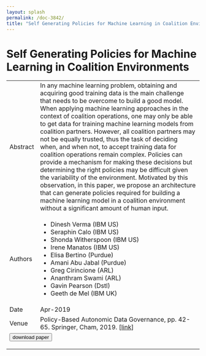 ```yaml
---
layout: splash
permalink: /doc-3842/
title: "Self Generating Policies for Machine Learning in Coalition Environments"
---
```


# Self Generating Policies for Machine Learning in Coalition Environments

<table>
    <tbody>
    <tr>
        <td>Abstract</td>
        <td>In any machine learning problem, obtaining and acquiring good training data is the main challenge that needs to be overcome to build a good model. When applying machine learning approaches in the context of coalition operations, one may only be able to get data for training machine learning models from coalition partners. However, all coalition partners may not be equally trusted, thus the task of deciding when, and when not, to accept training data for coalition operations remain complex. Policies can provide a mechanism for making these decisions but determining the right policies may be difficult given the variability of the environment. Motivated by this observation, in this paper, we propose an architecture that can generate policies required for building a machine learning model in a coalition environment without a significant amount of human input.</td>
    </tr>
    <tr>
        <td>Authors</td>
        <td>
            <ul>
                <li>Dinesh Verma (IBM US)</li>
                <li>Seraphin Calo (IBM US)</li>
                <li>Shonda Witherspoon (IBM US)</li>
                <li>Irene Manatos (IBM US)</li>
                <li>Elisa Bertino (Purdue)</li>
                <li>Amani Abu Jabal (Purdue)</li>
                <li>Greg Cirincione (ARL)</li>
                <li>Ananthram Swami (ARL)</li>
                <li>Gavin Pearson (Dstl)</li>
                <li>Geeth de Mel (IBM UK)</li>
            </ul>
        </td>
    </tr>
    <tr>
        <td>Date</td>
        <td>Apr-2019</td>
    </tr>
    <tr>
        <td>Venue</td>
        <td>Policy-Based Autonomic Data Governance, pp. 42-65. Springer, Cham, 2019. [<a href="https://link.springer.com/chapter/10.1007/978-3-030-17277-0_3">link</a>]</td>
    </tr>
        <tr>
            <td colspan="2">
                <form method="get" action="https://link.springer.com/chapter/10.1007/978-3-030-17277-0_3">
                    <button type="submit">download paper</button>
                </form>
            </td>
        </tr>
    </tbody>
</table>
